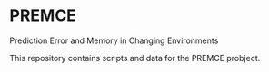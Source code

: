 # PREMCE
Prediction Error and Memory in Changing Environments

This repository contains scripts and data for the PREMCE probject. 
